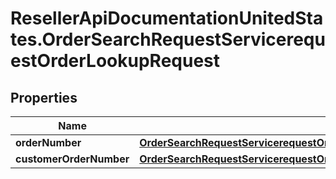 # ResellerApiDocumentationUnitedStates.OrderSearchRequestServicerequestOrderLookupRequest

## Properties

Name | Type | Description | Notes
------------ | ------------- | ------------- | -------------
**orderNumber** | [**OrderSearchRequestServicerequestOrderLookupRequestOrderNumber**](OrderSearchRequestServicerequestOrderLookupRequestOrderNumber.md) |  | [optional] 
**customerOrderNumber** | [**OrderSearchRequestServicerequestOrderLookupRequestCustomerOrderNumber**](OrderSearchRequestServicerequestOrderLookupRequestCustomerOrderNumber.md) |  | [optional] 


